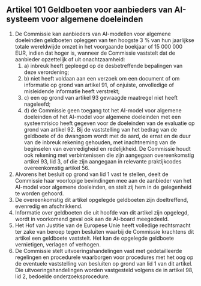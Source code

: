 ## Artikel 101 Geldboeten voor aanbieders van AI-systeem voor algemene doeleinden

1. De Commissie kan aanbieders van AI-modellen voor algemene doeleinden geldboeten opleggen van ten hoogste 3 % van hun jaarlijkse totale wereldwijde omzet in het voorgaande boekjaar of 15 000 000 EUR, indien dat hoger is, wanneer de Commissie vaststelt dat de aanbieder opzettelijk of uit onachtzaamheid:
   1. a) inbreuk heeft gepleegd op de desbetreffende bepalingen van deze verordening;
   2. b) niet heeft voldaan aan een verzoek om een document of om informatie op grond van artikel 91, of onjuiste, onvolledige of misleidende informatie heeft verstrekt;
   3. c) een op grond van artikel 93 gevraagde maatregel niet heeft nageleefd;
   4. d) de Commissie geen toegang tot het AI-model voor algemene doeleinden of het AI-model voor algemene doeleinden met een systeemrisico heeft gegeven voor de doeleinden van de evaluatie op grond van artikel 92.
      Bij de vaststelling van het bedrag van de geldboete of de dwangsom wordt met de aard, de ernst en de duur van de inbreuk rekening gehouden, met inachtneming van de beginselen van evenredigheid en redelijkheid. De Commissie houdt ook rekening met verbintenissen die zijn aangegaan overeenkomstig artikel 93, lid 3, of die zijn aangegaan in relevante praktijkcodes overeenkomstig artikel 56.
2. Alvorens het besluit op grond van lid 1 vast te stellen, deelt de Commissie haar voorlopige bevindingen mee aan de aanbieder van het AI-model voor algemene doeleinden, en stelt zij hem in de gelegenheid te worden gehoord.
3. De overeenkomstig dit artikel opgelegde geldboeten zijn doeltreffend, evenredig en afschrikkend.
4. Informatie over geldboeten die uit hoofde van dit artikel zijn opgelegd, wordt in voorkomend geval ook aan de AI-board meegedeeld.
5. Het Hof van Justitie van de Europese Unie heeft volledige rechtsmacht ter zake van beroep tegen besluiten waarbij de Commissie krachtens dit artikel een geldboete vaststelt. Het kan de opgelegde geldboete vernietigen, verlagen of verhogen.
6. De Commissie stelt uitvoeringshandelingen vast met gedetailleerde regelingen en procedurele waarborgen voor procedures met het oog op de eventuele vaststelling van besluiten op grond van lid 1 van dit artikel. Die uitvoeringshandelingen worden vastgesteld volgens de in artikel 98, lid 2, bedoelde onderzoeksprocedure.
